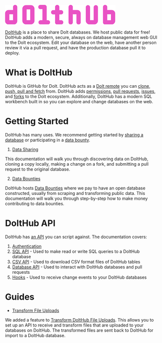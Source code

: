 ![](../../.gitbook/assets/dolthub-logo.png)

[DoltHub](https://www.dolthub.com) is a place to share Dolt databases. We host public data for free! DoltHub adds a modern, secure, always on database management web GUI to the Dolt ecosystem. Edit your database on the web, have another person review it via a pull request, and have the production database pull it to deploy.

# What is DoltHub

DoltHub is GitHub for Dolt. DoltHub acts as a [Dolt remote](../../concepts/dolt/git/remotes.md) you can [clone, push, pull and fetch](../../reference/cli.md) from. DoltHub adds [permissions](../../concepts/dolthub/permissions.md), [pull requests](../../concepts/dolthub/prs.md), [issues](../../concepts/dolthub/issues.md), and [forks](../../concepts/dolthub/forks.md) to the Dolt ecosystem. Additionally, DoltHub has a modern SQL workbench built in so you can explore and change databases on the web.

# Getting Started

DoltHub has many uses. We recommend getting started by [sharing a database](./data-sharing.md) or participating in a [data bounty](./data-bounties.md).

1. [Data Sharing](./data-sharing.md) 

This documentation will walk you through discovering data on DoltHub, cloning a copy locally, making a change on a fork, and submitting a pull request to the original database.

2. [Data Bounties](./data-bounties.md)

DoltHub hosts [Data Bounties](./data-bounties.md) where we pay to have an open database constructed, usually from scraping and transforming public data. This documentation will walk you through step-by-step how to make money contributing to data bounties.

# DoltHub API

DoltHub has [an API](./dolthub-api/README.md) you can script against. The documentation covers:

1. [Authentication](./dolthub-api/authentication.md)
2. [SQL API](./dolthub-api/sql.md) - Used to make read or write SQL queries to a DoltHub database
3. [CSV API](./dolthub-api/csv.md) - Used to download CSV format files of DoltHub tables
4. [Database API](./dolthub-api/database.md) - Used to interact with DoltHub databases and pull requests
5. [Hooks](./dolthub-api/hooks.md) - Used to receive change events to your DoltHub databases

# Guides

- [Transform File Uploads](./transform-uploads.md)

We added a feature to [Transform DoltHub File Uploads](./transform-uploads.md). This allows you to set up an API to receive and transform files that are uploaded to your databases on DoltHub. The transformed files are sent back to DoltHub for import to a DoltHub database.